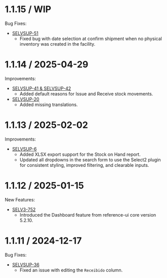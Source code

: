 1.1.15 / WIP
===================
Bug Fixes:
- [SELVSUP-51](https://openlmis.atlassian.net/browse/SELVSUP-51)
  - Fixed bug with date selection at confirm shipment when no physical inventory was created in the facility.

1.1.14 / 2025-04-29
===================
Improvements:
- [SELVSUP-41 & SELVSUP-42](https://openlmis.atlassian.net/browse/SELVSUP-42)
  - Added default reasons for Issue and Receive stock movements.
- [SELVSUP-20](https://openlmis.atlassian.net/browse/SELVSUP-20)
  - Added missing translations.

1.1.13 / 2025-02-02
===================
Improvements:
- [SELVSUP-6](https://openlmis.atlassian.net/browse/SELVSUP-6)
  - Added XLSX export support for the Stock on Hand report.
  - Updated all dropdowns in the search form to use the Select2 plugin for consistent styling, improved filtering, and clearable inputs.

1.1.12 / 2025-01-15
===================
New Features:
- [SELV3-752](https://openlmis.atlassian.net/browse/SELV3-752)
  - Introduced the Dashboard feature from reference-ui core version 5.2.10.

1.1.11 / 2024-12-17
===================
Bug Fixes:
- [SELVSUP-36](https://openlmis.atlassian.net/browse/SELVSUP-36)
  - Fixed an issue with editing the `Receibido` column.
